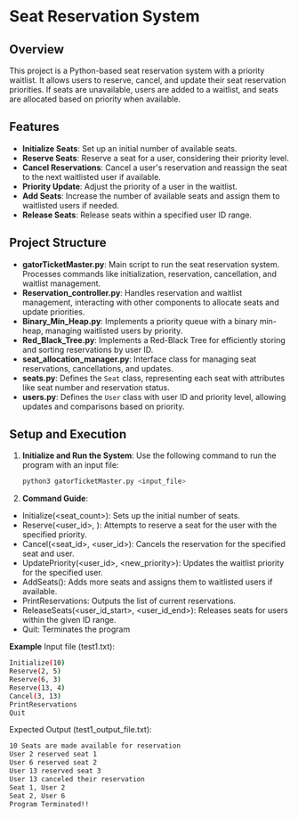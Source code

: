 # Seat Reservation System

## Overview
This project is a Python-based seat reservation system with a priority waitlist. It allows users to reserve, cancel, and update their seat reservation priorities. If seats are unavailable, users are added to a waitlist, and seats are allocated based on priority when available.

## Features
- **Initialize Seats**: Set up an initial number of available seats.
- **Reserve Seats**: Reserve a seat for a user, considering their priority level.
- **Cancel Reservations**: Cancel a user's reservation and reassign the seat to the next waitlisted user if available.
- **Priority Update**: Adjust the priority of a user in the waitlist.
- **Add Seats**: Increase the number of available seats and assign them to waitlisted users if needed.
- **Release Seats**: Release seats within a specified user ID range.

## Project Structure
- **gatorTicketMaster.py**: Main script to run the seat reservation system. Processes commands like initialization, reservation, cancellation, and waitlist management.
- **Reservation_controller.py**: Handles reservation and waitlist management, interacting with other components to allocate seats and update priorities.
- **Binary_Min_Heap.py**: Implements a priority queue with a binary min-heap, managing waitlisted users by priority.
- **Red_Black_Tree.py**: Implements a Red-Black Tree for efficiently storing and sorting reservations by user ID.
- **seat_allocation_manager.py**: Interface class for managing seat reservations, cancellations, and updates.
- **seats.py**: Defines the `Seat` class, representing each seat with attributes like seat number and reservation status.
- **users.py**: Defines the `User` class with user ID and priority level, allowing updates and comparisons based on priority.

## Setup and Execution

1. **Initialize and Run the System**:
   Use the following command to run the program with an input file:
   ```bash
   python3 gatorTicketMaster.py <input_file>
   ```

   
   
2. **Command Guide**:
- Initialize(<seat_count>): Sets up the initial number of seats.
- Reserve(<user_id>, <priority>): Attempts to reserve a seat for the user with the specified priority.
- Cancel(<seat_id>, <user_id>): Cancels the reservation for the specified seat and user.
- UpdatePriority(<user_id>, <new_priority>): Updates the waitlist priority for the specified user.
- AddSeats(<count>): Adds more seats and assigns them to waitlisted users if available.
- PrintReservations: Outputs the list of current reservations.
- ReleaseSeats(<user_id_start>, <user_id_end>): Releases seats for users within the given ID range.
- Quit: Terminates the program

**Example**
Input file (test1.txt):
 ```bash
Initialize(10)
Reserve(2, 5)
Reserve(6, 3)
Reserve(13, 4)
Cancel(3, 13)
PrintReservations
Quit
 ```


Expected Output (test1_output_file.txt):
 ```bash
10 Seats are made available for reservation
User 2 reserved seat 1
User 6 reserved seat 2
User 13 reserved seat 3
User 13 canceled their reservation
Seat 1, User 2
Seat 2, User 6
Program Terminated!!

 ```
